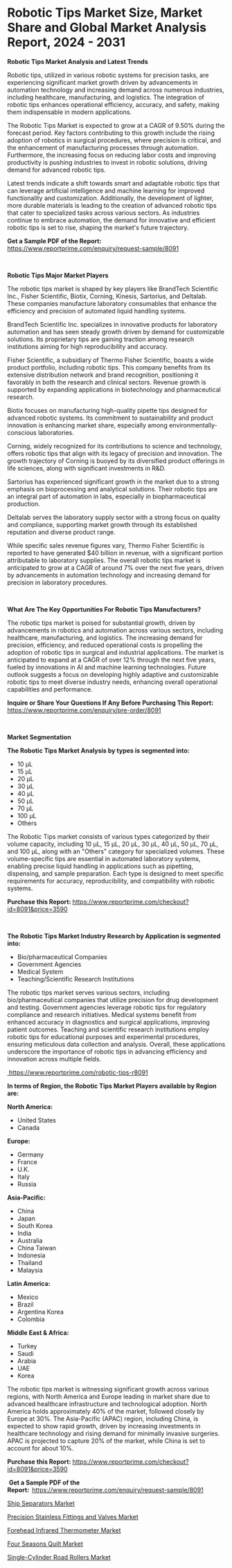 <p><h1>Robotic Tips Market Size, Market Share and Global Market Analysis Report, 2024 - 2031</h1></p><p><strong>Robotic Tips Market Analysis and Latest Trends</strong></p>
<p><p>Robotic tips, utilized in various robotic systems for precision tasks, are experiencing significant market growth driven by advancements in automation technology and increasing demand across numerous industries, including healthcare, manufacturing, and logistics. The integration of robotic tips enhances operational efficiency, accuracy, and safety, making them indispensable in modern applications.</p><p>The Robotic Tips Market is expected to grow at a CAGR of 9.50% during the forecast period. Key factors contributing to this growth include the rising adoption of robotics in surgical procedures, where precision is critical, and the enhancement of manufacturing processes through automation. Furthermore, the increasing focus on reducing labor costs and improving productivity is pushing industries to invest in robotic solutions, driving demand for advanced robotic tips.</p><p>Latest trends indicate a shift towards smart and adaptable robotic tips that can leverage artificial intelligence and machine learning for improved functionality and customization. Additionally, the development of lighter, more durable materials is leading to the creation of advanced robotic tips that cater to specialized tasks across various sectors. As industries continue to embrace automation, the demand for innovative and efficient robotic tips is set to rise, shaping the market's future trajectory.</p></p>
<p><strong>Get a Sample PDF of the Report:&nbsp;</strong> <a href="https://www.reportprime.com/enquiry/request-sample/8091">https://www.reportprime.com/enquiry/request-sample/8091</a></p>
<p>&nbsp;</p>
<p><strong>Robotic Tips Major Market Players</strong></p>
<p><p>The robotic tips market is shaped by key players like BrandTech Scientific Inc., Fisher Scientific, Biotix, Corning, Kinesis, Sartorius, and Deltalab. These companies manufacture laboratory consumables that enhance the efficiency and precision of automated liquid handling systems.</p><p>BrandTech Scientific Inc. specializes in innovative products for laboratory automation and has seen steady growth driven by demand for customizable solutions. Its proprietary tips are gaining traction among research institutions aiming for high reproducibility and accuracy.</p><p>Fisher Scientific, a subsidiary of Thermo Fisher Scientific, boasts a wide product portfolio, including robotic tips. This company benefits from its extensive distribution network and brand recognition, positioning it favorably in both the research and clinical sectors. Revenue growth is supported by expanding applications in biotechnology and pharmaceutical research.</p><p>Biotix focuses on manufacturing high-quality pipette tips designed for advanced robotic systems. Its commitment to sustainability and product innovation is enhancing market share, especially among environmentally-conscious laboratories.</p><p>Corning, widely recognized for its contributions to science and technology, offers robotic tips that align with its legacy of precision and innovation. The growth trajectory of Corning is buoyed by its diversified product offerings in life sciences, along with significant investments in R&D.</p><p>Sartorius has experienced significant growth in the market due to a strong emphasis on bioprocessing and analytical solutions. Their robotic tips are an integral part of automation in labs, especially in biopharmaceutical production.</p><p>Deltalab serves the laboratory supply sector with a strong focus on quality and compliance, supporting market growth through its established reputation and diverse product range.</p><p>While specific sales revenue figures vary, Thermo Fisher Scientific is reported to have generated $40 billion in revenue, with a significant portion attributable to laboratory supplies. The overall robotic tips market is anticipated to grow at a CAGR of around 7% over the next five years, driven by advancements in automation technology and increasing demand for precision in laboratory procedures.</p></p>
<p>&nbsp;</p>
<p><strong>What Are The Key Opportunities For Robotic Tips Manufacturers?</strong></p>
<p><p>The robotic tips market is poised for substantial growth, driven by advancements in robotics and automation across various sectors, including healthcare, manufacturing, and logistics. The increasing demand for precision, efficiency, and reduced operational costs is propelling the adoption of robotic tips in surgical and industrial applications. The market is anticipated to expand at a CAGR of over 12% through the next five years, fueled by innovations in AI and machine learning technologies. Future outlook suggests a focus on developing highly adaptive and customizable robotic tips to meet diverse industry needs, enhancing overall operational capabilities and performance.</p></p>
<p><strong>Inquire or Share Your Questions If Any Before Purchasing This Report:</strong> <a href="https://www.reportprime.com/enquiry/pre-order/8091">https://www.reportprime.com/enquiry/pre-order/8091</a></p>
<p>&nbsp;</p>
<p><strong>Market Segmentation</strong></p>
<p><strong>The Robotic Tips Market Analysis by types is segmented into:</strong></p>
<p><ul><li>10 µL</li><li>15 µL</li><li>20 µL</li><li>30 µL</li><li>40 µL</li><li>50 µL</li><li>70 µL</li><li>100 µL</li><li>Others</li></ul></p>
<p><p>The Robotic Tips market consists of various types categorized by their volume capacity, including 10 µL, 15 µL, 20 µL, 30 µL, 40 µL, 50 µL, 70 µL, and 100 µL, along with an "Others" category for specialized volumes. These volume-specific tips are essential in automated laboratory systems, enabling precise liquid handling in applications such as pipetting, dispensing, and sample preparation. Each type is designed to meet specific requirements for accuracy, reproducibility, and compatibility with robotic systems.</p></p>
<p><strong>Purchase this Report:&nbsp;</strong><a href="https://www.reportprime.com/checkout?id=8091&price=3590">https://www.reportprime.com/checkout?id=8091&price=3590</a></p>
<p>&nbsp;</p>
<p><strong>The Robotic Tips Market Industry Research by Application is segmented into:</strong></p>
<p><ul><li>Bio/pharmaceutical Companies</li><li>Government Agencies</li><li>Medical System</li><li>Teaching/Scientific Research Institutions</li></ul></p>
<p><p>The robotic tips market serves various sectors, including bio/pharmaceutical companies that utilize precision for drug development and testing. Government agencies leverage robotic tips for regulatory compliance and research initiatives. Medical systems benefit from enhanced accuracy in diagnostics and surgical applications, improving patient outcomes. Teaching and scientific research institutions employ robotic tips for educational purposes and experimental procedures, ensuring meticulous data collection and analysis. Overall, these applications underscore the importance of robotic tips in advancing efficiency and innovation across multiple fields.</p></p>
<p><a href="https://www.reportprime.com/robotic-tips-r8091">&nbsp;https://www.reportprime.com/robotic-tips-r8091</a></p>
<p><strong>In terms of Region, the Robotic Tips Market Players available by Region are:</strong></p>
<p>
    <p> <strong> North America: </strong>
        <ul>
            <li>United States</li>
            <li>Canada</li>
        </ul>
        </p> 
    <p> <strong> Europe: </strong>
        <ul>
            <li>Germany</li>
            <li>France</li>
            <li>U.K.</li>
            <li>Italy</li>
            <li>Russia</li>
        </ul>
        </p> 
    <p> <strong> Asia-Pacific: </strong>
        <ul>
            <li>China</li>
            <li>Japan</li>
            <li>South Korea</li>
            <li>India</li>
            <li>Australia</li>
            <li>China Taiwan</li>
            <li>Indonesia</li>
            <li>Thailand</li>
            <li>Malaysia</li>
        </ul>
        </p> 
    <p> <strong> Latin America: </strong>
        <ul>
            <li>Mexico</li>
            <li>Brazil</li>
            <li>Argentina Korea</li>
            <li>Colombia</li>
        </ul>
        </p> 
    <p> <strong> Middle East & Africa: </strong>
        <ul>
            <li>Turkey</li>
            <li>Saudi</li>
            <li>Arabia</li>
            <li>UAE</li>
            <li>Korea</li>
        </ul>
    </p>
    </p>
<p><p>The robotic tips market is witnessing significant growth across various regions, with North America and Europe leading in market share due to advanced healthcare infrastructure and technological adoption. North America holds approximately 40% of the market, followed closely by Europe at 30%. The Asia-Pacific (APAC) region, including China, is expected to show rapid growth, driven by increasing investments in healthcare technology and rising demand for minimally invasive surgeries. APAC is projected to capture 20% of the market, while China is set to account for about 10%.</p></p>
<p><strong>Purchase this Report: </strong><a href="https://www.reportprime.com/checkout?id=8091&price=3590">https://www.reportprime.com/checkout?id=8091&price=3590</a></p>
<p>&nbsp;<strong>Get a Sample PDF of the Report:&nbsp;&nbsp;</strong><a href="https://www.reportprime.com/enquiry/request-sample/8091">https://www.reportprime.com/enquiry/request-sample/8091</a></p>
<p><strong></strong></p>
<p><p><a href="https://medium.com/@maryroseguilty/what-factors-will-influence-the-ship-separators-market-in-the-coming-years-af04fd520e90">Ship Separators Market</a></p><p><a href="https://issuu.com/reportprime-2/docs/precision-stainless-fittings-and-va_acb8e1f4484f2b">Precision Stainless Fittings and Valves Market</a></p><p><a href="https://www.linkedin.com/pulse/forehead-infrared-thermometer-market-outlook-complete-industry-0gixe?trackingId=zTYNqZi7SFiszj6D0zLnwA%3D%3D">Forehead Infrared Thermometer Market</a></p><p><a href="https://www.linkedin.com/pulse/four-seasons-quilt-market-global-share-ranking-overall-sales-51eac?trackingId=CEvpVOdfQtGxShjNj0C3gQ%3D%3D">Four Seasons Quilt Market</a></p><p><a href="https://medium.com/@maryroseguilty/future-trends-in-global-single-cylinder-road-rollers-market-market-insights-and-analysis-from-2024-b66885326bf5">Single-Cylinder Road Rollers Market</a></p></p>